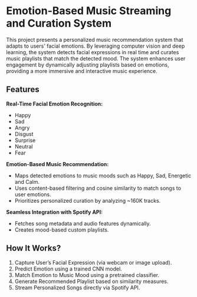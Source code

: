 Emotion-Based Music Streaming and Curation System
=================================================

This project presents a personalized music recommendation system that adapts to users' facial emotions. By leveraging computer vision and deep learning, the system detects facial expressions in real time and curates music playlists that match the detected mood. The system enhances user engagement by dynamically adjusting playlists based on emotions, providing a more immersive and interactive music experience.

Features
--------
**Real-Time Facial Emotion Recognition:**
* Happy
* Sad
* Angry
* Disgust
* Surprise
* Neutral
* Fear

**Emotion-Based Music Recommendation:**
* Maps detected emotions to music moods such as Happy, Sad, Energetic and Calm.
* Uses content-based filtering and cosine similarity to match songs to user emotions.
* Prioritizes personalized curation by analyzing ~160K tracks.

**Seamless Integration with Spotify API:**
* Fetches song metadata and audio features dynamically.
* Creates mood-based custom playlists.

How It Works?
---------------------
1. Capture User’s Facial Expression (via webcam or image upload).
2. Predict Emotion using a trained CNN model.
3. Match Emotion to Music Mood using a pretrained classifier.
4. Generate Recommended Playlist based on similarity measures.
5. Stream Personalized Songs directly via Spotify API.


